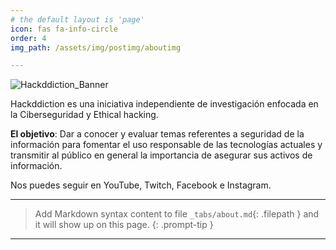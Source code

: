 ```yaml
---
# the default layout is 'page'
icon: fas fa-info-circle
order: 4
img_path: /assets/img/postimg/aboutimg

---
```


![Hackddiction_Banner](hackddiction_banner.png)

Hackddiction es una iniciativa independiente de investigación enfocada en la Ciberseguridad y Ethical hacking. 

**El objetivo**: Dar a conocer y evaluar temas referentes a seguridad de la información para fomentar el uso responsable de las tecnologías actuales y transmitir al público en general la importancia de asegurar sus activos de información.

Nos puedes seguir en YouTube, Twitch, Facebook e Instagram.

---
> Add Markdown syntax content to file `_tabs/about.md`{: .filepath } and it will show up on this page.
{: .prompt-tip }

---